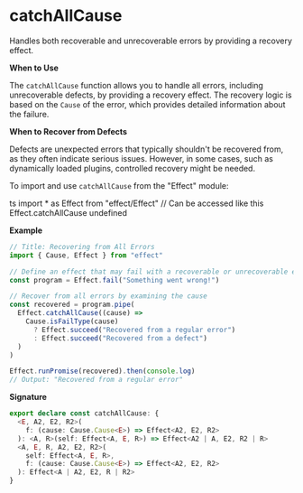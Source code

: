 # catchAllCause

Handles both recoverable and unrecoverable errors by providing a recovery
effect.

**When to Use**

The `catchAllCause` function allows you to handle all errors, including
unrecoverable defects, by providing a recovery effect. The recovery logic is
based on the `Cause` of the error, which provides detailed information about
the failure.

**When to Recover from Defects**

Defects are unexpected errors that typically shouldn't be recovered from, as
they often indicate serious issues. However, in some cases, such as
dynamically loaded plugins, controlled recovery might be needed.

To import and use `catchAllCause` from the "Effect" module:

ts
import \* as Effect from "effect/Effect"
// Can be accessed like this
Effect.catchAllCause
undefined

**Example**

```ts
// Title: Recovering from All Errors
import { Cause, Effect } from "effect"

// Define an effect that may fail with a recoverable or unrecoverable error
const program = Effect.fail("Something went wrong!")

// Recover from all errors by examining the cause
const recovered = program.pipe(
  Effect.catchAllCause((cause) =>
    Cause.isFailType(cause)
      ? Effect.succeed("Recovered from a regular error")
      : Effect.succeed("Recovered from a defect")
  )
)

Effect.runPromise(recovered).then(console.log)
// Output: "Recovered from a regular error"
```

**Signature**

```ts
export declare const catchAllCause: {
  <E, A2, E2, R2>(
    f: (cause: Cause.Cause<E>) => Effect<A2, E2, R2>
  ): <A, R>(self: Effect<A, E, R>) => Effect<A2 | A, E2, R2 | R>
  <A, E, R, A2, E2, R2>(
    self: Effect<A, E, R>,
    f: (cause: Cause.Cause<E>) => Effect<A2, E2, R2>
  ): Effect<A | A2, E2, R | R2>
}
```

